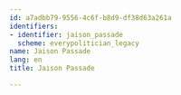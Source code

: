 ```yaml
---
id: a7adbb79-9556-4c6f-b8d9-df38d63a261a
identifiers:
- identifier: jaison_passade
  scheme: everypolitician_legacy
name: Jaison Passade
lang: en
title: Jaison Passade

---
```


